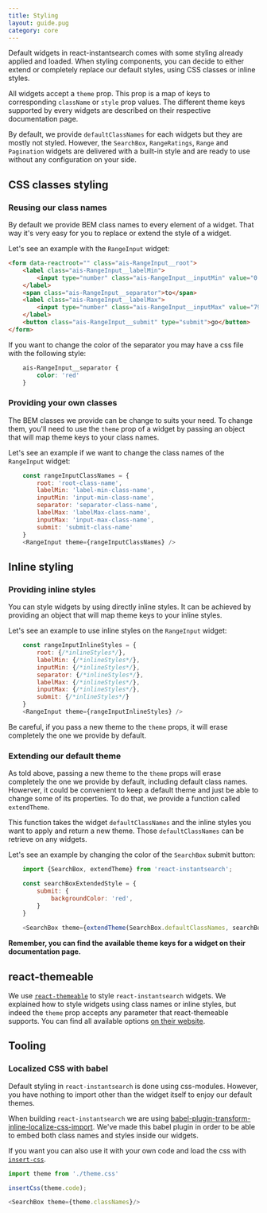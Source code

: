 ```yaml
---
title: Styling
layout: guide.pug
category: core
---
```


Default widgets in react-instantsearch comes with some styling already applied and loaded. When styling components, you can decide to either extend or completely replace our default styles, using CSS classes or inline styles.

All widgets accept a `theme` prop. This prop is a map of keys to corresponding `className` or `style` prop values. The different theme keys supported by every widgets are described on their respective documentation page. 

By default, we provide `defaultClassNames` for each widgets but they are mostly not styled. However, the `SearchBox`, `RangeRatings`, `Range` and `Pagination` widgets are delivered with a built-in style and are ready to use without any configuration on your side. 

## CSS classes styling

### Reusing our class names

By default we provide BEM class names to every element of a widget. That way it's very easy for you to replace or extend the style of a widget. 

Let's see an example with the `RangeInput` widget:

```html
<form data-reactroot="" class="ais-RangeInput__root">
	<label class="ais-RangeInput__labelMin">
		<input type="number" class="ais-RangeInput__inputMin" value="0.39">
	</label>
	<span class="ais-RangeInput__separator">to</span>
	<label class="ais-RangeInput__labelMax">
		<input type="number" class="ais-RangeInput__inputMax" value="799">
	</label>
	<button class="ais-RangeInput__submit" type="submit">go</button>
</form>
```

If you want to change the color of the separator you may have a css file with the following style: 

```css
	ais-RangeInput__separator {
		color: 'red'
	}
```

### Providing your own classes

The BEM classes we provide can be change to suits your need. To change them, you'll need to use the `theme` prop of a widget by passing an object that will map theme keys to your class names. 

Let's see an example if we want to change the class names of the `RangeInput` widget:

```js
	const rangeInputClassNames = {
		root: 'root-class-name',
		labelMin: 'label-min-class-name',
		inputMin: 'input-min-class-name',
		separator: 'separator-class-name',
		labelMax: 'labelMax-class-name',
		inputMax: 'input-max-class-name',
		submit: 'submit-class-name'
	}
	<RangeInput theme={rangeInputClassNames} />
```

## Inline styling

### Providing inline styles

You can style widgets by using directly inline styles. It can be achieved by providing an object that will map theme keys to your inline styles. 

Let's see an example to use inline styles on the `RangeInput` widget: 

```js
	const rangeInputInlineStyles = {
		root: {/*inlineStyles*/},
		labelMin: {/*inlineStyles*/},
		inputMin: {/*inlineStyles*/},
		separator: {/*inlineStyles*/},
		labelMax: {/*inlineStyles*/},
		inputMax: {/*inlineStyles*/},
		submit: {/*inlineStyles*/}
	}
	<RangeInput theme={rangeInputInlineStyles} />
```

Be careful, if you pass a new theme to the `theme` props, it will erase completely the one we provide by default. 

### Extending our default theme

As told above, passing a new theme to the `theme` props will erase completely the one we provide by default, including default class names. Howerver, it could be convenient to keep a default theme and just be able to change some of its properties. To do that, we provide a function called `extendTheme`.

This function takes the widget `defaultClassNames` and the inline styles you want to apply and return a new theme. Those `defaultClassNames` can be retrieve on any widgets. 

Let's see an example by changing the color of the `SearchBox` submit button: 

```js
	import {SearchBox, extendTheme} from 'react-instantsearch';

	const searchBoxExtendedStyle = {
		submit: {
			backgroundColor: 'red',
		}
	}
	
	<SearchBox theme={extendTheme(SearchBox.defaultClassNames, searchBoxExtendedStyle)} >/
```

**Remember, you can find the available theme keys for a widget on their documentation page.**

## react-themeable

We use [`react-themeable`](https://github.com/markdalgleish/react-themeable) to style `react-instantsearch` widgets. We explained how to style widgets using class names or inline styles, but indeed the `theme` prop accepts any parameter that react-themeable supports. You can find all available options [on their website](https://github.com/markdalgleish/react-themeable).

## Tooling

### Localized CSS with babel

Default styling in `react-instantsearch` is done using css-modules. However, you have nothing to import other than the widget itself to enjoy our default themes. 

When building `react-instantsearch` we are using [babel-plugin-transform-inline-localize-css-import](https://github.com/algolia/babel-plugin-transform-inline-localize-css-import). We've made this babel plugin in order to be able to embed both class names and styles inside our widgets.

If you want you can also use it with your own code and load the css with [`insert-css`](https://github.com/substack/insert-css).

```js
import theme from './theme.css'

insertCss(theme.code);

<SearchBox theme={theme.classNames}/>
```
